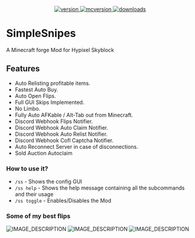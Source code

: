 <p align="center">
  <a href="https://github.com/SimpleSnipes/SimpleSnipes/releases/latest" target="_blank">
    <img alt="version" src="https://img.shields.io/badge/RELEASE-1.1-blueviolet?color=%239f00ff&style=for-the-badge" />
  </a>
  <a href="https://files.minecraftforge.net/net/minecraftforge/forge/index_1.8.9.html" target="_blank">
    <img alt="mcversion" src="https://img.shields.io/badge/MC%20Version-1.8.9-blue?color=%239f00ff&style=for-the-badge" />
  </a>
  <a href="https://github.com/SimpleSnipes/SimpleSnipes/releases/latest" target="_blank">
    <img alt="downloads" src="https://img.shields.io/badge/DOWNLOAD-1.2k-a?color=%239f00ff&style=for-the-badge" />
    </a>
</p>

# SimpleSnipes
A Minecraft forge  Mod for Hypixel Skyblock

##  Features
- Auto Relisting profitable items.
- Fastest Auto Buy.
- Auto Open Flips.
- Full GUI Skips Implemented.
- No Limbo.
- Fully Auto AFKable / Alt-Tab out from Minecraft.
- Discord Webhook Flips Notifier.
- Discord Webhook Auto Claim Notifier.
- Discord Webhook Auto Relist Notifier.
- Discord Webhook Cofl Captcha Notifier.
- Auto Reconnect Server in case of disconnections.
- Sold Auction Autoclaim
### How to use it?
- `/ss` - Shows the config GUI
- `/ss help` - Shows the help message containing all the subcommands and their usage
- `/ss toggle` - Enables/Disables the Mod

### Some of my best flips
![IMAGE_DESCRIPTION](https://cdn.discordapp.com/attachments/1085639677672964277/1135991988873859185/image.png)
![IMAGE_DESCRIPTION](https://cdn.discordapp.com/attachments/1085639677672964277/1135991888063774901/image.png)
![IMAGE_DESCRIPTION](https://cdn.discordapp.com/attachments/1085639677672964277/1135991950634397847/image.png)
